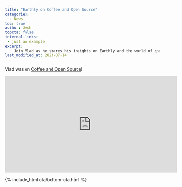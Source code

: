 ```yaml
---
title: "Earthly on Coffee and Open Source"
categories:
  - News
toc: true
author: Josh
topcta: false
internal-links:
 - just an example
excerpt: |
    Join Vlad as he shares his insights on Earthly and the world of open source in a casual and engaging conversation on the popular podcast "Coffee and Open Source". Discover his unique perspective that will leave you wanting more.
last_modified_at: 2023-07-14
---
```

Vlad was on [Coffee and Open Source](https://www.coffeeandopensource.com/guest/vlad-ionescu.html)!

<iframe width="560" height="315" src="https://www.youtube.com/embed/0T9DF75lFmg" title="YouTube video player" frameborder="0" allow="accelerometer; autoplay; clipboard-write; encrypted-media; gyroscope; picture-in-picture; web-share" allowfullscreen></iframe>

<br>

{% include_html cta/bottom-cta.html %}

